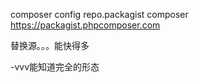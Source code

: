 composer config repo.packagist composer https://packagist.phpcomposer.com

替换源。。。能快得多

-vvv能知道完全的形态
